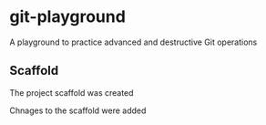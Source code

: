 # git-playground
A playground to practice advanced and destructive Git operations

## Scaffold

The project scaffold was created

Chnages to the scaffold were added
